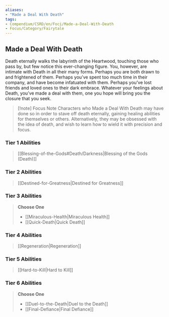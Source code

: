 ```yaml
---
aliases:
- "Made a Deal With Death"
tags:
- Compendium/CSRD/en/Foci/Made-a-Deal-With-Death
- Focus/Category/Fairytale
---
```


  
## Made a Deal With Death
Death eternally walks the labyrinth of the Heartwood, touching those who pass by, but few notice this ever-changing figure. You, however, are intimate with Death in all their many forms. Perhaps you are both drawn to and frightened of them. Perhaps you’ve spent too much time in their company, and have become infatuated with them. Perhaps you’ve lost friends and loved ones to their dark embrace. Whatever your feelings about Death, you’ve made a deal with them, one you hope will bring you the closure that you seek.


>[!note] Focus Note
>Characters who Made a Deal With Death may have done so in order to stave off death eternally, gaining healing abilities for themselves or others. Alternatively, they may be obsessed with  the idea of death, and wish to learn how to wield it with precision and focus.


### Tier 1 Abilities  
> [[Blessing-of-the-Gods#Death/Darkness|Blessing of the Gods (Death)]]  

### Tier 2 Abilities  
> [[Destined-for-Greatness|Destined for Greatness]]  


### Tier 3 Abilities  
> **Choose One**  
>- [[Miraculous-Health|Miraculous Health]]  
>- [[Quick-Death|Quick Death]]  


### Tier 4 Abilities  
>[[Regeneration|Regeneration]]  



### Tier 5 Abilities  
> [[Hard-to-Kill|Hard to Kill]]  


### Tier 6 Abilities  
> **Choose One**  
>- [[Duel-to-the-Death|Duel to the Death]]  
>- [[Final-Defiance|Final Defiance]]
